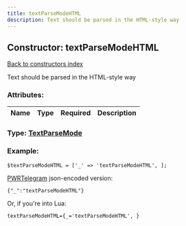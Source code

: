 ```yaml
---
title: textParseModeHTML
description: Text should be parsed in the HTML-style way
---
```

## Constructor: textParseModeHTML  
[Back to constructors index](index.md)



Text should be parsed in the HTML-style way

### Attributes:

| Name     |    Type       | Required | Description |
|----------|:-------------:|:--------:|------------:|



### Type: [TextParseMode](../types/TextParseMode.md)


### Example:

```
$textParseModeHTML = ['_' => 'textParseModeHTML', ];
```  

[PWRTelegram](https://pwrtelegram.xyz) json-encoded version:

```
{"_":"textParseModeHTML"}
```


Or, if you're into Lua:  


```
textParseModeHTML={_='textParseModeHTML', }

```


